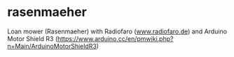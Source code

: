 # rasenmaeher
Loan mower (Rasenmaeher) with Radiofaro (www.radiofaro.de) and Arduino Motor Shield R3 (https://www.arduino.cc/en/pmwiki.php?n=Main/ArduinoMotorShieldR3)
